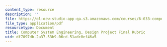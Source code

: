 ```yaml
---
content_type: resource
description: ''
file: https://ol-ocw-studio-app-qa.s3.amazonaws.com/courses/6-033-computer-system-engineering-spring-2018/df7097db2a3753b906cd51adc0ef46a5_MIT6_033S18dpr_rubric.pdf
file_type: application/pdf
resourcetype: Document
title: Computer System Engineering, Design Project Final Rubric
uid: df7097db-2a37-53b9-06cd-51adc0ef46a5
---
```

